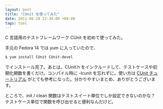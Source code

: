 ```yaml
---
layout: post
title: "CUnit を使ってみた"
date: 2011-06-29 22:34:00 +09:00
tags: tool
---
```


C 言語用のテストフレームワーク CUnit を初めて使ってみた。

手元の Fedora 14 では yum に入っていたので、

```bash
$ yum install CUnit CUnit-devel
```

でインストール完了。あとは、CUnit.h をインクルードして、テストケースや初期化関数を書くだけ。コンパイル時に -lcunit を忘れずに。使い方は [CUnit チュートリアル](http://homepage3.nifty.com/kaku-chan/cunit/index.html "CUnit チュートリアル") がとても参考になった。分かりやすいまとめ、ありがとうございます。

ところで、init / clean 関数はテストスイート単位でしか設定できないのかな？テストケース単位で関数を呼び出せると便利なんだけど。
